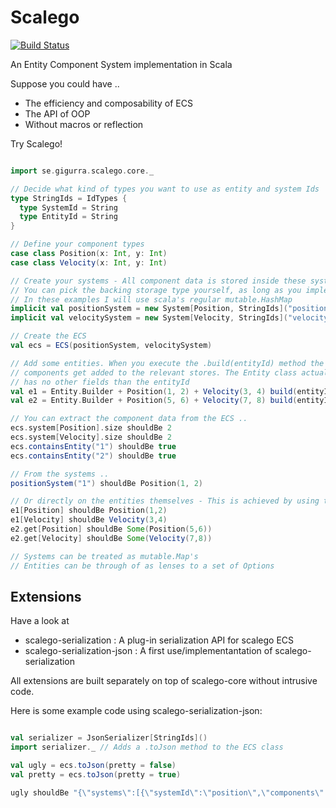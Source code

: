 # Scalego

[![Build Status](https://travis-ci.org/GiGurra/scalego.svg?branch=master)](https://travis-ci.org/GiGurra/scalego)

An Entity Component System implementation in Scala

Suppose you could have ..

* The efficiency and composability of ECS 
* The API of OOP
* Without macros or reflection

Try Scalego!

```scala

import se.gigurra.scalego.core._

// Decide what kind of types you want to use as entity and system Ids
type StringIds = IdTypes {
  type SystemId = String
  type EntityId = String
}

// Define your component types
case class Position(x: Int, y: Int)
case class Velocity(x: Int, y: Int)

// Create your systems - All component data is stored inside these systems. 
// You can pick the backing storage type yourself, as long as you implement scala's mutable.Map trait. 
// In these examples I will use scala's regular mutable.HashMap
implicit val positionSystem = new System[Position, StringIds]("position", mutable.HashMap())
implicit val velocitySystem = new System[Velocity, StringIds]("velocity", mutable.HashMap())

// Create the ECS
val ecs = ECS(positionSystem, velocitySystem)

// Add some entities. When you execute the .build(entityId) method the 
// components get added to the relevant stores. The Entity class actually
// has no other fields than the entityId
val e1 = Entity.Builder + Position(1, 2) + Velocity(3, 4) build(entityId = "1")
val e2 = Entity.Builder + Position(5, 6) + Velocity(7, 8) build(entityId = "2")

// You can extract the component data from the ECS ..
ecs.system[Position].size shouldBe 2
ecs.system[Velocity].size shouldBe 2
ecs.containsEntity("1") shouldBe true
ecs.containsEntity("2") shouldBe true

// From the systems ..
positionSystem("1") shouldBe Position(1, 2)

// Or directly on the entities themselves - This is achieved by using the implicit System variables above
e1[Position] shouldBe Position(1,2)
e1[Velocity] shouldBe Velocity(3,4)
e2.get[Position] shouldBe Some(Position(5,6))
e2.get[Velocity] shouldBe Some(Velocity(7,8))

// Systems can be treated as mutable.Map's
// Entities can be through of as lenses to a set of Options


```


## Extensions

Have a look at 

* scalego-serialization : A plug-in serialization API for scalego ECS 
* scalego-serialization-json : A first use/implementantation of scalego-serialization

All extensions are built separately on top of scalego-core without intrusive code. 

Here is some example code using scalego-serialization-json:

```scala

val serializer = JsonSerializer[StringIds]()
import serializer._ // Adds a .toJson method to the ECS class

val ugly = ecs.toJson(pretty = false)
val pretty = ecs.toJson(pretty = true)

ugly shouldBe "{\"systems\":[{\"systemId\":\"position\",\"components\":[{\"id\":\"2\",\"data\":{\"x\":5,\"y\":6}},{\"id\":\"1\",\"data\":{\"x\":1,\"y\":2}}]},{\"systemId\":\"velocity\",\"components\":[{\"id\":\"2\",\"data\":{\"x\":7,\"y\":8}},{\"id\":\"1\",\"data\":{\"x\":3,\"y\":4}}]}]}"

```
